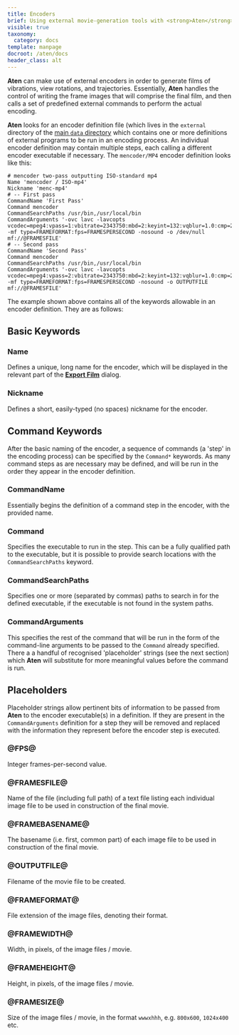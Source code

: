 ```yaml
---
title: Encoders
brief: Using external movie-generation tools with <strong>Aten</strong>
visible: true
taxonomy:
  category: docs
template: manpage
docroot: /aten/docs
header_class: alt
---
```


**Aten** can make use of external encoders in order to generate films of vibrations, view rotations, and trajectories. Essentially, **Aten** handles the control of writing the frame images that will comprise the final film, and then calls a set of predefined external commands to perform the actual encoding.

**Aten** looks for an encoder definition file (which lives in the `external` directory of the [main `data` directory](/aten/docs/installation/locations) which contains one or more definitions of external programs to be run in an encoding process. An individual encoder definition may contain multiple steps, each calling a different encoder executable if necessary. The `mencoder/MP4` encoder definition looks like this:

```
# mencoder two-pass outputting ISO-standard mp4
Name 'mencoder / ISO-mp4'
Nickname 'menc-mp4'
# -- First pass
CommandName 'First Pass'
Command mencoder
CommandSearchPaths /usr/bin,/usr/local/bin
CommandArguments '-ovc lavc -lavcopts vcodec=mpeg4:vpass=1:vbitrate=2343750:mbd=2:keyint=132:vqblur=1.0:cmp=2:subcmp=2:dia=2:o=mpv_flags=+mv0:last_pred=3 -mf type=FRAMEFORMAT:fps=FRAMESPERSECOND -nosound -o /dev/null mf://@FRAMESFILE'
# -- Second pass
CommandName 'Second Pass'
Command mencoder
CommandSearchPaths /usr/bin,/usr/local/bin
CommandArguments '-ovc lavc -lavcopts vcodec=mpeg4:vpass=2:vbitrate=2343750:mbd=2:keyint=132:vqblur=1.0:cmp=2:subcmp=2:dia=2:o=mpv_flags=+mv0:last_pred=3 -mf type=FRAMEFORMAT:fps=FRAMESPERSECOND -nosound -o OUTPUTFILE mf://@FRAMESFILE'
```

The example shown above contains all of the keywords allowable in an encoder definition. They are as follows:

## Basic Keywords

### Name

Defines a unique, long name for the encoder, which will be displayed in the relevant part of the [**Export Film**](/aten/docs/gui/exportfilm) dialog.

### Nickname

Defines a short, easily-typed (no spaces) nickname for the encoder.

## Command Keywords

After the basic naming of the encoder, a sequence of commands (a 'step' in the encoding process) can be specified by the `Command*` keywords. As many command steps as are necessary may be defined, and will be run in the order they appear in the encoder definition.

### CommandName

Essentially begins the definition of a command step in the encoder, with the provided name.

### Command

Specifies the executable to run in the step. This can be a fully qualified path to the executable, but it is possible to provide search locations with the `CommandSearchPaths` keyword.

### CommandSearchPaths

Specifies one or more (separated by commas) paths to search in for the defined executable, if the executable is not found in the system paths.

### CommandArguments

This specifies the rest of the command that will be run in the form of the command-line arguments to be passed to the `Command` already specified. There a a handful of recognised 'placeholder' strings (see the next section) which **Aten** will substitute for more meaningful values before the command is run.

## Placeholders

Placeholder strings allow pertinent bits of information to be passed from **Aten** to the encoder executable(s) in a definition. If they are present in the `CommandArguments` definition for a step they will be removed and replaced with the information they represent before the encoder step is executed.

### @FPS@

Integer frames-per-second value.

### @FRAMESFILE@

Name of the file (including full path) of a text file listing each individual image file to be used in construction of the final movie.

### @FRAMEBASENAME@

The basename (i.e. first, common part) of each image file to be used in construction of the final movie.

### @OUTPUTFILE@

Filename of the movie file to be created.

### @FRAMEFORMAT@

File extension of the image files, denoting their format.

### @FRAMEWIDTH@

Width, in pixels, of the image files / movie.

### @FRAMEHEIGHT@

Height, in pixels, of the image files / movie.

### @FRAMESIZE@

Size of the image files / movie, in the format `wwwxhhh`, e.g. `800x600`, `1024x400` etc.

